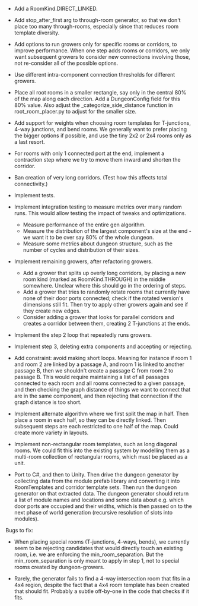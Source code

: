- Add a RoomKind.DIRECT_LINKED.

- Add stop_after_first arg to through-room generator, so that we don't place too many through-rooms, especially since that reduces room template diversity.

- Add options to run growers only for specific rooms or corridors, to improve performance. When one step adds rooms or corridors, we only want subsequent growers to consider new connections involving those, not re-consider all of the possible options.

- Use different intra-component connection thresholds for different growers.

- Place all root rooms in a smaller rectangle, say only in the central 80% of the map along each direction. Add a DungeonConfig field for this 80% value. Also adjust the _categorize_side_distance function in root_room_placer.py to adjust for the smaller size.

- Add support for weights when choosing room templates for T-junctions, 4-way junctions, and bend rooms. We generally want to prefer placing the bigger options if possible, and use the tiny 2x2 or 2x4 rooms only as a last resort.

- For rooms with only 1 connected port at the end, implement a contraction step where we try to move them inward and shorten the corridor.

- Ban creation of very long corridors. (Test how this affects total connectivity.)

- Implement tests.

- Implement integration testing to measure metrics over many random runs. This would allow testing the impact of tweaks and optimizations.
	- Measure performance of the entire gen algorithm.
	- Measure the distribution of the largest component's size at the end - we want it to be over say 80% of the whole dungeon.
	- Measure some metrics about dungeon structure, such as the number of cycles and distribution of their sizes.

- Implement remaining growers, after refactoring growers.
	- Add a grower that splits up overly long corridors, by placing a new room kind (marked as RoomKind.THROUGH) in the middle somewhere. Unclear where this should go in the ordering of steps.
	- Add a grower that tries to randomly rotate rooms that currently have none of their door ports connected; check if the rotated version's dimensions still fit. Then try to apply other growers again and see if they create new edges.
	- Consider adding a grower that looks for parallel corridors and creates a corridor between them, creating 2 T-junctions at the ends.
- Implement the step 2 loop that repeatedly runs growers.
- Implement step 3, deleting extra components and accepting or rejecting.

- Add constraint: avoid making short loops. Meaning for instance if room 1 and room 2 are linked by a passage A, and room 1 is linked to another passage B, then we shouldn't create a passage C from room 2 to passage B. This would require maintaining a list of all passages connected to each room and all rooms connected to a given passage, and then checking the graph distance of things we want to connect that are in the same component, and then rejecting that connection if the graph distance is too short.

- Implement alternate algorithm where we first split the map in half. Then place a room in each half, so they can be directly linked. Then subsequent steps are each restricted to one half of the map. Could create more variety in layouts.

- Implement non-rectangular room templates, such as long diagonal rooms. We could fit this into the existing system by modelling them as a multi-room collection of rectangular rooms, which must be placed as a unit.

- Port to C#, and then to Unity. Then drive the dungeon generator by collecting data from the module prefab library and converting it into RoomTemplates and corridor template sets. Then run the dungeon generator on that extracted data. The dungeon generator should return a list of module names and locations and some data about e.g. which door ports are occupied and their widths, which is then passed on to the next phase of world generation (recursive resolution of slots into modules).


Bugs to fix:

- When placing special rooms (T-junctions, 4-ways, bends), we currently seem to be rejecting candidates that would directly touch an existing room, i.e. we are enforcing the min_room_separation. But the min_room_separation is only meant to apply in step 1, not to special rooms created by dungeon-growers.

- Rarely, the generator fails to find a 4-way intersection room that fits in a 4x4 region, despite the fact that a 4x4 room template has been created that should fit. Probably a subtle off-by-one in the code that checks if it fits.